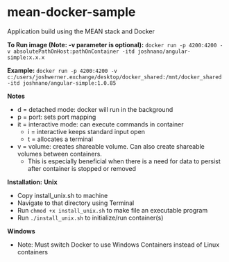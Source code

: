 # mean-docker-sample
Application build using the MEAN stack and Docker

**To Run image (Note: -v parameter is optional):** 
`docker run -p 4200:4200 -v absolutePathOnHost:pathOnContainer -itd joshnano/angular-simple:x.x.x`

**Example:** 
`docker run -p 4200:4200 -v c:/users/joshwerner.exchange/desktop/docker_shared:/mnt/docker_shared -itd joshnano/angular-simple:1.0.85`

**Notes**
- d = detached mode: docker will run in the background
- p = port: sets port mapping
- it = interactive mode: can execute commands in container
  - i = interactive keeps standard input open
  - t = allocates a terminal
- v = volume: creates shareable volume. Can also create shareable volumes between containers. 
   - This is especially beneficial when there is a need for data to persist after container is stopped or removed

**Installation:** 
**Unix**
- Copy install_unix.sh to machine
- Navigate to that directory using Terminal
- Run `chmod +x install_unix.sh` to make file an executable program
- Run `./install_unix.sh` to initialize/run container(s)

**Windows**
- Note: Must switch Docker to use Windows Containers instead of Linux containers
